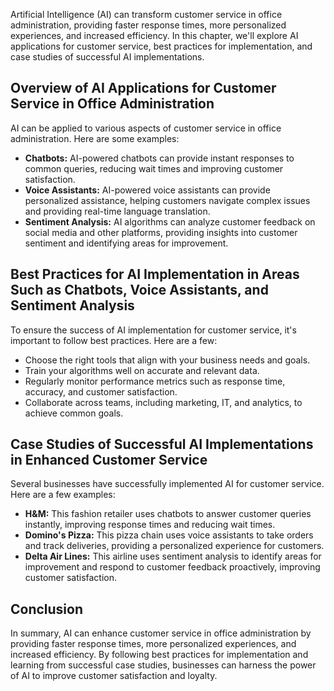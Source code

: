 
Artificial Intelligence (AI) can transform customer service in office administration, providing faster response times, more personalized experiences, and increased efficiency. In this chapter, we'll explore AI applications for customer service, best practices for implementation, and case studies of successful AI implementations.

Overview of AI Applications for Customer Service in Office Administration
-------------------------------------------------------------------------

AI can be applied to various aspects of customer service in office administration. Here are some examples:

* **Chatbots:** AI-powered chatbots can provide instant responses to common queries, reducing wait times and improving customer satisfaction.
* **Voice Assistants:** AI-powered voice assistants can provide personalized assistance, helping customers navigate complex issues and providing real-time language translation.
* **Sentiment Analysis:** AI algorithms can analyze customer feedback on social media and other platforms, providing insights into customer sentiment and identifying areas for improvement.

Best Practices for AI Implementation in Areas Such as Chatbots, Voice Assistants, and Sentiment Analysis
--------------------------------------------------------------------------------------------------------

To ensure the success of AI implementation for customer service, it's important to follow best practices. Here are a few:

* Choose the right tools that align with your business needs and goals.
* Train your algorithms well on accurate and relevant data.
* Regularly monitor performance metrics such as response time, accuracy, and customer satisfaction.
* Collaborate across teams, including marketing, IT, and analytics, to achieve common goals.

Case Studies of Successful AI Implementations in Enhanced Customer Service
--------------------------------------------------------------------------

Several businesses have successfully implemented AI for customer service. Here are a few examples:

* **H\&M:** This fashion retailer uses chatbots to answer customer queries instantly, improving response times and reducing wait times.
* **Domino's Pizza:** This pizza chain uses voice assistants to take orders and track deliveries, providing a personalized experience for customers.
* **Delta Air Lines:** This airline uses sentiment analysis to identify areas for improvement and respond to customer feedback proactively, improving customer satisfaction.

Conclusion
----------

In summary, AI can enhance customer service in office administration by providing faster response times, more personalized experiences, and increased efficiency. By following best practices for implementation and learning from successful case studies, businesses can harness the power of AI to improve customer satisfaction and loyalty.
